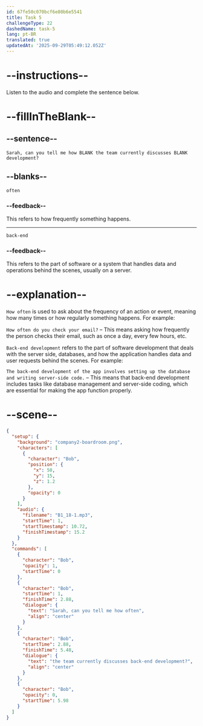 ```yaml
---
id: 67fe50c070bcf6e80b6e5541
title: Task 5
challengeType: 22
dashedName: task-5
lang: pt-BR
translated: true
updatedAt: '2025-09-29T05:49:12.052Z'
---
```


<!-- (Audio) Bob: Sarah, can you tell me how often the team currently discusses back-end development? -->

# --instructions--

Listen to the audio and complete the sentence below.

# --fillInTheBlank--

## --sentence--

`Sarah, can you tell me how BLANK the team currently discusses BLANK development?`

## --blanks--

`often`

### --feedback--

This refers to how frequently something happens.

---

`back-end`

### --feedback--

This refers to the part of software or a system that handles data and operations behind the scenes, usually on a server.

# --explanation--

`How often` is used to ask about the frequency of an action or event, meaning how many times or how regularly something happens. For example:

`How often do you check your email?` – This means asking how frequently the person checks their email, such as once a day, every few hours, etc.

`Back-end development` refers to the part of software development that deals with the server side, databases, and how the application handles data and user requests behind the scenes. For example:

`The back-end development of the app involves setting up the database and writing server-side code.` – This means that back-end development includes tasks like database management and server-side coding, which are essential for making the app function properly.

# --scene--

```json
{
  "setup": {
    "background": "company2-boardroom.png",
    "characters": [
      {
        "character": "Bob",
        "position": {
          "x": 50,
          "y": 15,
          "z": 1.2
        },
        "opacity": 0
      }
    ],
    "audio": {
      "filename": "B1_18-1.mp3",
      "startTime": 1,
      "startTimestamp": 10.72,
      "finishTimestamp": 15.2
    }
  },
  "commands": [
    {
      "character": "Bob",
      "opacity": 1,
      "startTime": 0
    },
    {
      "character": "Bob",
      "startTime": 1,
      "finishTime": 2.88,
      "dialogue": {
        "text": "Sarah, can you tell me how often",
        "align": "center"
      }
    },
    {
      "character": "Bob",
      "startTime": 2.88,
      "finishTime": 5.48,
      "dialogue": {
        "text": "the team currently discusses back-end development?",
        "align": "center"
      }
    },
    {
      "character": "Bob",
      "opacity": 0,
      "startTime": 5.98
    }
  ]
}
```

